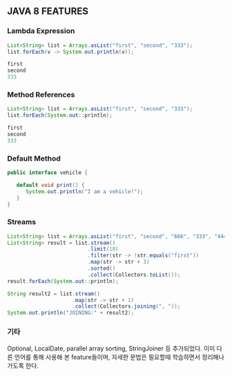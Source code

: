 ## JAVA 8 FEATURES

### Lambda Expression
```java
List<String> list = Arrays.asList("first", "second", "333");
list.forEach(v -> System.out.println(v));

first
second
333
```

### Method References
```java
List<String> list = Arrays.asList("first", "second", "333");
list.forEach(System.out::println);

first
second
333
```

### Default Method
```java
public interface vehicle {

   default void print() {
      System.out.println("I am a vehicle!");
   }
}
```

### Streams
```java
List<String> list = Arrays.asList("first", "second", "666", "333", "444", "555");
List<String> result = list.stream()
                          .limit(10)
                          .filter(str -> !str.equals("first"))
                          .map(str -> str + 3)
                          .sorted()
                          .collect(Collectors.toList());
result.forEach(System.out::println);

String result2 = list.stream()
                     .map(str -> str + 1)
                     .collect(Collectors.joining(", "));
System.out.println("JOINING:" + result2);
```

### 기타
 Optional, LocalDate, parallel array sorting, StringJoiner 등 추가되었다.
이미 다른 언어를 통해 사용해 본 feature들이며, 자세한 문법은 필요할때 학습하면서 정리해나가도록 한다.
